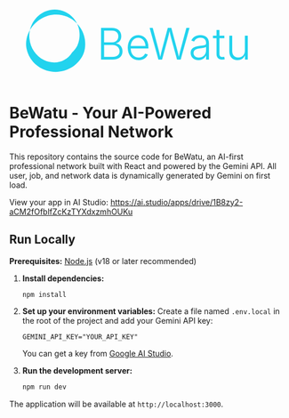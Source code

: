<div align="center">
  <svg width="640" height="180" viewBox="0 0 320 90" xmlns="http://www.w3.org/2000/svg">
    <defs>
      <style type="text/css">@import url('https://fonts.googleapis.com/css2?family=Inter:wght@300');</style>
    </defs>
    <path
      fill="#22d3ee"
      d="M76.9,23.1C65.8,12,49.2,10.5,36.4,18.1c-12.8,7.6-19.8,22.2-16.3,35.9 c2.8,11,11.5,20,22.5,23.3c15.8,4.7,32.1-1.8,40.3-15.5C89.3,51.2,88,34.2,76.9,23.1z M71.8,56.5c-6.8,11.2-20.6,14.6-32.3,8.8 c-9.3-4.6-15.4-13.8-16.5-24.3c-1.4-13.7,6.3-26.6,18.8-31.5c11.1-4.3,23.7-1,31.5,7.9C80.8,26.1,82.4,38.8,77.5,49.2 C75.9,52,74,54.4,71.8,56.5z"
    />
    <text x="100" y="65" font-family="'Inter', sans-serif" font-size="50" font-weight="300" fill="#22d3ee">BeWatu</text>
  </svg>
</div>

# BeWatu - Your AI-Powered Professional Network

This repository contains the source code for BeWatu, an AI-first professional network built with React and powered by the Gemini API. All user, job, and network data is dynamically generated by Gemini on first load.

View your app in AI Studio: https://ai.studio/apps/drive/1B8zy2-aCM2fOfblfZcKzTYXdxzmhOUKu

## Run Locally

**Prerequisites:** [Node.js](https://nodejs.org/) (v18 or later recommended)

1. **Install dependencies:**
   ```bash
   npm install
   ```

2. **Set up your environment variables:**
   Create a file named `.env.local` in the root of the project and add your Gemini API key:
   ```
   GEMINI_API_KEY="YOUR_API_KEY"
   ```
   You can get a key from [Google AI Studio](https://aistudio.google.com/app/apikey).

3. **Run the development server:**
   ```bash
   npm run dev
   ```

The application will be available at `http://localhost:3000`.
